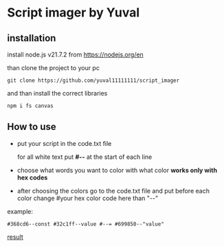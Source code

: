 # Script imager by Yuval
## installation
install node.js v21.7.2 from https://nodejs.org/en

than clone the project to your pc 
```
git clone https://github.com/yuval11111111/script_imager
```
and than install the correct libraries
```
npm i fs canvas
```
## How to use
+ put your script in the code.txt file

    for all white text put **#--** at the start of each line
+ choose what words you want to color with what color **works only with hex codes**
+ after choosing the colors go to the code.txt file and put before each color change #your hex color code here than "--"

example:
```
#368cd6--const #32c1ff--value #--= #699850--"value"
```
[result](https://imgur.com/OBEKM6S)
